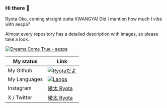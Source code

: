 ### Hi there 👋

Ryota Oku, coming straight outta KWANGYA! Did I mention how much I vibe with aespa?

Almost every repository has a detailed description with images, so please take a look.

[![Dreams Come True - aespa](https://github.com/RyotaOku/RyotaOku/assets/114388961/07bb02fc-2cc2-4b5f-bda3-22b4218a3da0)](https://www.youtube.com/watch?v=H69tJmsgd9I&ab_channel=SMTOWN)

 My status | Link |
|-----------|------|
| My Github |[![Ryotaだよ](https://github-readme-stats.vercel.app/api?username=RyotaOku&theme=apprentice&show_icons=true)](https://github.com/RyotaOku/github-readme-stats) |
| My Languages | [![Langs](https://github-readme-stats.vercel.app/api/top-langs/?username=RyotaOku&theme=apprentice&show_icons=true&layout=compact)](https://github.com/RyotaOku/github-readme-stats) |
| Instagram | [綾太 Ryota](https://www.instagram.com/ryota11_07/) |
| X / Twitter | [綾太 Ryota](https://twitter.com/Ryota11_07) |


